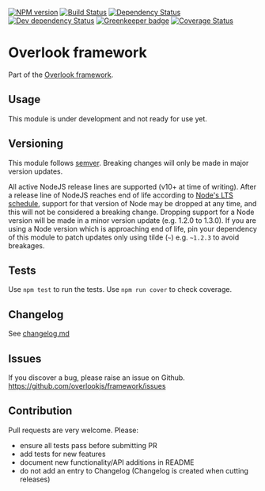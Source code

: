 [![NPM version](https://img.shields.io/npm/v/@overlook/framework.svg)](https://www.npmjs.com/package/@overlook/framework)
[![Build Status](https://img.shields.io/travis/overlookjs/framework/master.svg)](http://travis-ci.org/overlookjs/framework)
[![Dependency Status](https://img.shields.io/david/overlookjs/framework.svg)](https://david-dm.org/overlookjs/framework)
[![Dev dependency Status](https://img.shields.io/david/dev/overlookjs/framework.svg)](https://david-dm.org/overlookjs/framework)
[![Greenkeeper badge](https://badges.greenkeeper.io/overlookjs/framework.svg)](https://greenkeeper.io/)
[![Coverage Status](https://img.shields.io/coveralls/overlookjs/framework/master.svg)](https://coveralls.io/r/overlookjs/framework)

# Overlook framework

Part of the [Overlook framework](https://overlookjs.github.io/).

## Usage

This module is under development and not ready for use yet.

## Versioning

This module follows [semver](https://semver.org/). Breaking changes will only be made in major version updates.

All active NodeJS release lines are supported (v10+ at time of writing). After a release line of NodeJS reaches end of life according to [Node's LTS schedule](https://nodejs.org/en/about/releases/), support for that version of Node may be dropped at any time, and this will not be considered a breaking change. Dropping support for a Node version will be made in a minor version update (e.g. 1.2.0 to 1.3.0). If you are using a Node version which is approaching end of life, pin your dependency of this module to patch updates only using tilde (`~`) e.g. `~1.2.3` to avoid breakages.

## Tests

Use `npm test` to run the tests. Use `npm run cover` to check coverage.

## Changelog

See [changelog.md](https://github.com/overlookjs/framework/blob/master/changelog.md)

## Issues

If you discover a bug, please raise an issue on Github. https://github.com/overlookjs/framework/issues

## Contribution

Pull requests are very welcome. Please:

* ensure all tests pass before submitting PR
* add tests for new features
* document new functionality/API additions in README
* do not add an entry to Changelog (Changelog is created when cutting releases)
